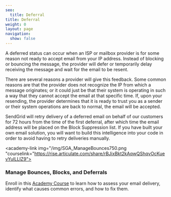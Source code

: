 ```yaml
---
seo:
  title: Deferral
title: Deferral
weight: 0
layout: page
navigation:
  show: false
---
```


A deferred status can occur when an ISP or mailbox provider is for some reason not ready to accept email from your IP address. Instead of blocking or bouncing the message, the provider will defer or temporarily delay receiving the message and wait for the email to be resent.

There are several reasons a provider will give this feedback. Some common reasons are that the provider does not recognize the IP from which a message originates; or it could just be that their system is operating in such a way that they cannot accept the email at that specific time. If, upon your resending, the provider determines that it is ready to trust you as a sender or their system operations are back to normal, the email will be accepted.

SendGrid will retry delivery of a deferred email on behalf of our customers for 72 hours from the time of the first deferral, after which time the email address will be placed on the Block Suppression list. If you have built your own email solution, you will want to build this intelligence into your code in order to avoid having to retry deliveries manually.

<academy-link img="/img/SGA_ManageBounces750.png "courselink="https://rise.articulate.com/share/rBJixBkt2kAqwQShqvOcKuevYulLLIZ9">

### Manage Bounces, Blocks, and Deferrals

Enroll in this [Academy Course](https://rise.articulate.com/share/rBJixBkt2kAqwQShqvOcKuevYulLLIZ9)  to learn how to assess your email delivery, identify what causes common errors, and how to fix them.

</academy-link>


